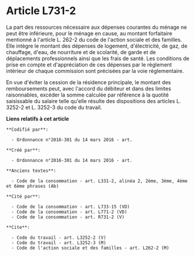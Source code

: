 # Article L731-2

La part des ressources nécessaire aux dépenses courantes du ménage ne peut être inférieure, pour le ménage en cause, au
montant forfaitaire mentionné à l'article L. 262-2 du code de l'action sociale et des familles. Elle intègre le montant des
dépenses de logement, d'électricité, de gaz, de chauffage, d'eau, de nourriture et de scolarité, de garde et de déplacements
professionnels ainsi que les frais de santé. Les conditions de prise en compte et d'appréciation de ces dépenses par le
règlement intérieur de chaque commission sont précisées par la voie réglementaire.

En vue d'éviter la cession de la résidence principale, le montant des remboursements peut, avec l'accord du débiteur et dans
des limites raisonnables, excéder la somme calculée par référence à la quotité saisissable du salaire telle qu'elle résulte
des dispositions des articles L. 3252-2 et L. 3252-3 du code du travail.

**Liens relatifs à cet article**

	**Codifié par**:

	  - Ordonnance n°2016-301 du 14 mars 2016 - art.

	**Créé par**:

	  - Ordonnance n°2016-301 du 14 mars 2016 - art.

	**Anciens textes**:

	  - Code de la consommation - art. L331-2, alinéa 2, 2ème, 3ème, 4ème et 6ème phrases (Ab)

	**Cité par**:

	  - Code de la consommation - art. L733-15 (VD)
	  - Code de la consommation - art. L771-2 (VD)
	  - Code de la consommation - art. R731-2 (V)

	**Cite**:

	  - Code du travail - art. L3252-2 (V)
	  - Code du travail - art. L3252-3 (M)
	  - Code de l'action sociale et des familles - art. L262-2 (M)
